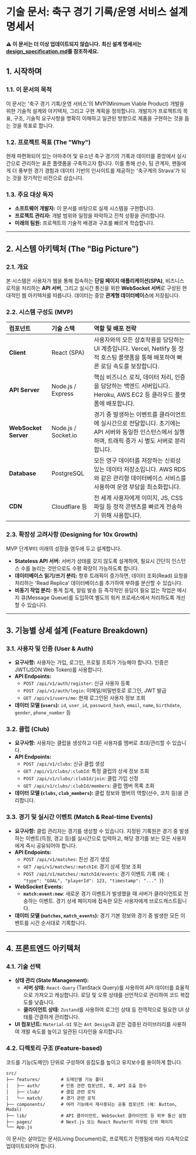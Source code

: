 <!--
문서 상태: DEPRECATED (2025-01-22)
이유: design_specification.md로 통합 및 Gemini 피드백 반영 완료

최신 업데이트된 설계 명세서는 design_specification.md를 참조하세요.
-->

# 기술 문서: 축구 경기 기록/운영 서비스 설계 명세서

**⚠️ 이 문서는 더 이상 업데이트되지 않습니다.**
**최신 설계 명세서는 [design_specification.md](./design_specification.md)를 참조하세요.**

## 1. 시작하며

### 1.1. 이 문서의 목적

이 문서는 '축구 경기 기록/운영 서비스'의 MVP(Minimum Viable Product) 개발을 위한 기술적 설계와 아키텍처, 그리고 구현 계획을 정의합니다. 개발자가 프로젝트의 목표, 구조, 기술적 요구사항을 명확히 이해하고 일관된 방향으로 제품을 구현하는 것을 돕는 것을 목표로 합니다.

### 1.2. 프로젝트 목표 (The "Why")

현재 파편화되어 있는 아마추어 및 유소년 축구 경기의 기록과 데이터를 중앙에서 실시간으로 관리하는 표준 플랫폼을 구축하고자 합니다. 이를 통해 선수, 팀 관계자, 팬들에게 더 풍부한 경기 경험과 데이터 기반의 인사이트를 제공하는 '축구계의 Strava'가 되는 것을 장기적인 비전으로 삼습니다.

### 1.3. 주요 대상 독자

- **소프트웨어 개발자:** 이 문서를 바탕으로 실제 시스템을 구현합니다.
- **프로젝트 관리자:** 개발 범위와 일정을 파악하고 진척 상황을 관리합니다.
- **미래의 팀원:** 프로젝트의 기술적 배경과 구조를 빠르게 학습합니다.

---

## 2. 시스템 아키텍처 (The "Big Picture")

### 2.1. 개요

본 시스템은 사용자가 웹을 통해 접속하는 **단일 페이지 애플리케이션(SPA)**, 비즈니스 로직을 처리하는 **API 서버**, 그리고 실시간 통신을 위한 **WebSocket 서버**로 구성된 현대적인 웹 아키텍처를 따릅니다. 데이터는 중앙 **관계형 데이터베이스**에 저장됩니다.

### 2.2. 시스템 구성도 (MVP)

| 컴포넌트             | 기술 스택           | 역할 및 배포 전략                                                                                                                                      |
| :------------------- | :------------------ | :----------------------------------------------------------------------------------------------------------------------------------------------------- |
| **Client**           | React (SPA)         | 사용자와의 모든 상호작용을 담당하는 UI 계층입니다. Vercel, Netlify 등 정적 호스팅 플랫폼을 통해 배포하여 빠른 로딩 속도를 보장합니다.                  |
| **API Server**       | Node.js / Express   | 핵심 비즈니스 로직, 데이터 처리, 인증을 담당하는 백엔드 서버입니다. Heroku, AWS EC2 등 클라우드 플랫폼에 배포합니다.                                   |
| **WebSocket Server** | Node.js / Socket.io | 경기 중 발생하는 이벤트를 클라이언트에 실시간으로 전달합니다. 초기에는 API 서버와 동일한 인스턴스에서 실행하며, 트래픽 증가 시 별도 서버로 분리합니다. |
| **Database**         | PostgreSQL          | 모든 영구 데이터를 저장하는 신뢰성 있는 데이터 저장소입니다. AWS RDS와 같은 관리형 데이터베이스 서비스를 사용하여 운영 부담을 최소화합니다.            |
| **CDN**              | Cloudflare 등       | 전 세계 사용자에게 이미지, JS, CSS 파일 등 정적 콘텐츠를 빠르게 전송하기 위해 사용합니다.                                                              |

### 2.3. 확장성 고려사항 (Designing for 10x Growth)

MVP 단계부터 미래의 성장을 염두에 두고 설계합니다.

- **Stateless API 서버:** 서버가 상태를 갖지 않도록 설계하여, 필요시 간단히 인스턴스 수를 늘리는 것만으로도 수평 확장이 가능하도록 합니다.
- **데이터베이스 읽기/쓰기 분리:** 향후 트래픽이 증가하면, 데이터 조회(Read) 요청을 처리하는 'Read Replica' 데이터베이스를 추가하여 부하를 분산할 수 있습니다.
- **비동기 작업 분리:** 통계 집계, 알림 발송 등 즉각적인 응답이 필요 없는 작업은 메시지 큐(Message Queue)를 도입하여 별도의 워커 프로세스에서 처리하도록 개선할 수 있습니다.

---

## 3. 기능별 상세 설계 (Feature Breakdown)

### 3.1. 사용자 및 인증 (User & Auth)

- **요구사항:** 사용자는 가입, 로그인, 프로필 조회가 가능해야 합니다. 인증은 JWT(JSON Web Token)를 사용합니다.
- **API Endpoints:**
  - `POST /api/v1/auth/register`: 신규 사용자 등록
  - `POST /api/v1/auth/login`: 이메일/비밀번호로 로그인, JWT 발급
  - `GET /api/v1/users/me`: 현재 로그인된 사용자 정보 조회
- **데이터 모델 (`users`):** `id`, `user_id`, `password_hash`, `email`, `name`, `birthdate`, `gender`, `phone_number` 등

### 3.2. 클럽 (Club)

- **요구사항:** 사용자는 클럽을 생성하고 다른 사용자를 멤버로 초대/관리할 수 있습니다.
- **API Endpoints:**
  - `POST /api/v1/clubs`: 신규 클럽 생성
  - `GET /api/v1/clubs/:clubId`: 특정 클럽의 상세 정보 조회
  - `POST /api/v1/clubs/:clubId/join`: 클럽 가입 신청
  - `GET /api/v1/clubs/:clubId/members`: 클럽 멤버 목록 조회
- **데이터 모델 (`clubs`, `club_members`):** 클럽 정보와 멤버의 역할(선수, 코치 등)을 관리합니다.

### 3.3. 경기 및 실시간 이벤트 (Match & Real-time Events)

- **요구사항:** 클럽 관리자는 경기를 생성할 수 있습니다. 지정된 기록원은 경기 중 발생하는 이벤트(득점, 경고 등)를 실시간으로 입력하고, 해당 경기를 보는 모든 사용자에게 즉시 공유되어야 합니다.
- **API Endpoints:**
  - `POST /api/v1/matches`: 친선 경기 생성
  - `GET /api/v1/matches/:matchId`: 경기 상세 정보 조회
  - `POST /api/v1/matches/:matchId/events`: 경기 이벤트 기록 (예: `{ "type": "GOAL", "playerId": 123, "timestamp": "..." }`)
- **WebSocket Events:**
  - **`match:event:new`**: 새로운 경기 이벤트가 발생했을 때 서버가 클라이언트로 전송하는 이벤트. 경기 상세 페이지에 접속한 모든 사용자에게 브로드캐스트됩니다.
- **데이터 모델 (`matches`, `match_events`):** 경기 기본 정보와 경기 중 발생한 모든 이벤트를 시간 순서대로 기록합니다.

---

## 4. 프론트엔드 아키텍처

### 4.1. 기술 선택

- **상태 관리 (State Management):**
  - **서버 상태:** `React-Query` (TanStack Query)를 사용하여 API 데이터를 효율적으로 가져오고 캐싱합니다. 로딩 및 오류 상태를 선언적으로 관리하여 코드 복잡도를 낮춥니다.
  - **클라이언트 상태:** `Zustand`를 사용하여 로그인 상태 등 전역적으로 필요한 UI 상태를 간결하게 관리합니다.
- **UI 컴포넌트:** `Material-UI` 또는 `Ant Design`과 같은 검증된 라이브러리를 사용하여 개발 속도를 높이고 일관된 디자인을 유지합니다.

### 4.2. 디렉토리 구조 (Feature-based)

코드를 기능(도메인) 단위로 구성하여 응집도를 높이고 유지보수를 용이하게 합니다.

```
src/
├── features/        # 도메인별 기능 폴더
│   ├── auth/        # 인증 관련 컴포넌트, 훅, API 호출 함수
│   ├── club/        # 클럽 관련 로직
│   └── match/       # 경기 관련 로직
├── components/      # 여러 기능에서 재사용되는 공통 컴포넌트 (예: Button, Modal)
├── lib/             # API 클라이언트, WebSocket 클라이언트 등 외부 통신 설정
├── pages/           # Next.js 또는 React Router의 라우팅 단위 페이지
└── App.js
```

이 문서는 살아있는 문서(Living Document)로, 프로젝트가 진행됨에 따라 지속적으로 업데이트되어야 합니다.
